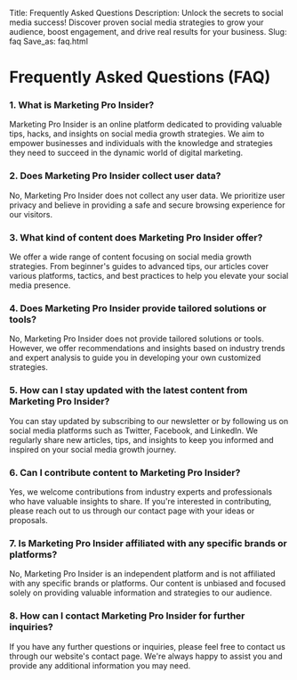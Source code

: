 Title: Frequently Asked Questions
Description: Unlock the secrets to social media success! Discover proven social media strategies to grow your audience, boost engagement, and drive real results for your business.
Slug: faq
Save_as: faq.html

# Frequently Asked Questions (FAQ)

### 1. What is Marketing Pro Insider?
Marketing Pro Insider is an online platform dedicated to providing valuable tips, hacks, and insights on social media growth strategies. We aim to empower businesses and individuals with the knowledge and strategies they need to succeed in the dynamic world of digital marketing.

### 2. Does Marketing Pro Insider collect user data?
No, Marketing Pro Insider does not collect any user data. We prioritize user privacy and believe in providing a safe and secure browsing experience for our visitors.

### 3. What kind of content does Marketing Pro Insider offer?
We offer a wide range of content focusing on social media growth strategies. From beginner's guides to advanced tips, our articles cover various platforms, tactics, and best practices to help you elevate your social media presence.

### 4. Does Marketing Pro Insider provide tailored solutions or tools?
No, Marketing Pro Insider does not provide tailored solutions or tools. However, we offer recommendations and insights based on industry trends and expert analysis to guide you in developing your own customized strategies.

### 5. How can I stay updated with the latest content from Marketing Pro Insider?
You can stay updated by subscribing to our newsletter or by following us on social media platforms such as Twitter, Facebook, and LinkedIn. We regularly share new articles, tips, and insights to keep you informed and inspired on your social media growth journey.

### 6. Can I contribute content to Marketing Pro Insider?
Yes, we welcome contributions from industry experts and professionals who have valuable insights to share. If you're interested in contributing, please reach out to us through our contact page with your ideas or proposals.

### 7. Is Marketing Pro Insider affiliated with any specific brands or platforms?
No, Marketing Pro Insider is an independent platform and is not affiliated with any specific brands or platforms. Our content is unbiased and focused solely on providing valuable information and strategies to our audience.

### 8. How can I contact Marketing Pro Insider for further inquiries?
If you have any further questions or inquiries, please feel free to contact us through our website's contact page. We're always happy to assist you and provide any additional information you may need.